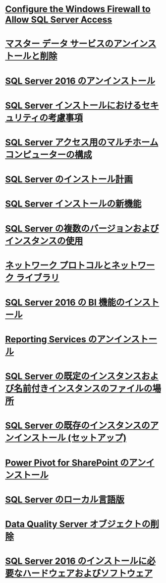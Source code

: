 # [Configure the Windows Firewall to Allow SQL Server Access](configure-the-windows-firewall-to-allow-sql-server-access.md)
# [マスター データ サービスのアンインストールと削除](uninstall-and-remove-master-data-services.md)
# [SQL Server 2016 のアンインストール](uninstall-sql-server-2016.md)
# [SQL Server インストールにおけるセキュリティの考慮事項](security-considerations-for-a-sql-server-installation.md)
# [SQL Server アクセス用のマルチホーム コンピューターの構成](configure-a-multi-homed-computer-for-sql-server-access.md)
# [SQL Server のインストール計画](planning-a-sql-server-installation.md)
# [SQL Server インストールの新機能](what-s-new-in-sql-server-installation.md)
# [SQL Server の複数のバージョンおよびインスタンスの使用](work-with-multiple-versions-and-instances-of-sql-server.md)
# [ネットワーク プロトコルとネットワーク ライブラリ](network-protocols-and-network-libraries.md)
# [SQL Server 2016 の BI 機能のインストール](install-sql-server-2016-business-intelligence-features.md)
# [Reporting Services のアンインストール](uninstall-reporting-services.md)
# [SQL Server の既定のインスタンスおよび名前付きインスタンスのファイルの場所](file-locations-for-default-and-named-instances-of-sql-server.md)
# [SQL Server の既存のインスタンスのアンインストール (セットアップ)](uninstall-an-existing-instance-of-sql-server-setup.md)
# [Power Pivot for SharePoint のアンインストール](uninstall-power-pivot-for-sharepoint.md)
# [SQL Server のローカル言語版](local-language-versions-in-sql-server.md)
# [Data Quality Server オブジェクトの削除](remove-data-quality-server-objects.md)
# [SQL Server 2016 のインストールに必要なハードウェアおよびソフトウェア](hardware-and-software-requirements-for-installing-sql-server-2016.md)
